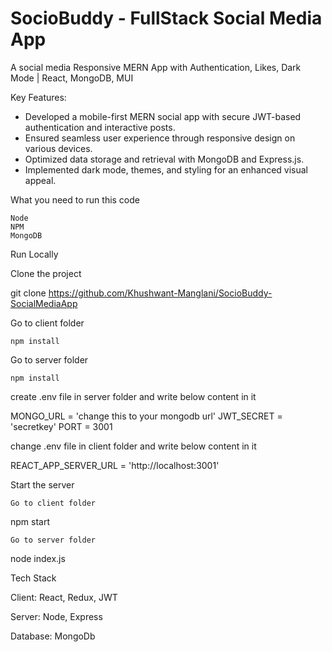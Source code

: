 
# SocioBuddy - FullStack Social Media App

A social media Responsive MERN App with Authentication, Likes, Dark Mode | React, MongoDB, MUI

Key Features:
- Developed a mobile-first MERN social app with secure JWT-based authentication and interactive posts.
- Ensured seamless user experience through responsive design on various devices.
- Optimized data storage and retrieval with MongoDB and Express.js.
- Implemented dark mode, themes, and styling for an enhanced visual appeal.

What you need to run this code

    Node
    NPM
    MongoDB

Run Locally

Clone the project

  git clone https://github.com/Khushwant-Manglani/SocioBuddy-SocialMediaApp

Go to client folder

    npm install

Go to server folder

    npm install

create .env file in server folder and write below content in it

MONGO_URL = 'change this to your mongodb url'
JWT_SECRET = 'secretkey'
PORT = 3001

change .env file in client folder and write below content in it

REACT_APP_SERVER_URL = 'http://localhost:3001'

Start the server

    Go to client folder

  npm start

    Go to server folder

  node index.js

Tech Stack

Client: React, Redux, JWT

Server: Node, Express

Database: MongoDb
